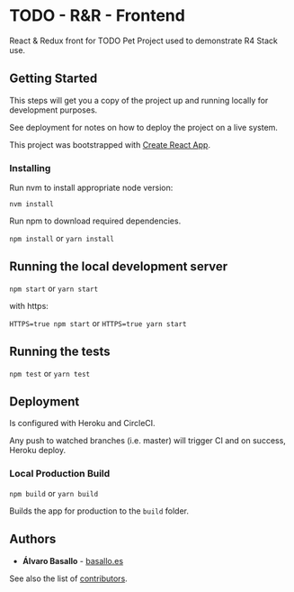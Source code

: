 # TODO - R&R - Frontend

React & Redux front for TODO Pet Project used to demonstrate R4 Stack use.

## Getting Started

This steps will get you a copy of the project up and running locally for development purposes. 

See deployment for notes on how to deploy the project on a live system.

This project was bootstrapped with [Create React App](https://github.com/facebookincubator/create-react-app).

### Installing

Run nvm to install appropriate node version:

`nvm install`

Run npm to download required dependencies.

`npm install` or `yarn install` 

## Running the local development server

`npm start` or `yarn start`

with https:

`HTTPS=true npm start` or `HTTPS=true yarn start`

## Running the tests

`npm test` or `yarn test`

## Deployment

Is configured with Heroku and CircleCI. 

Any push to watched branches (i.e. master) will trigger CI and on success, Heroku deploy.

### Local Production Build

`npm build` or `yarn build`

Builds the app for production to the `build` folder.

## Authors

* **Álvaro Basallo** - [basallo.es](http://basallo.es)

See also the list of [contributors](https://github.com/abasallo/to-do-front/graphs/contributors).
